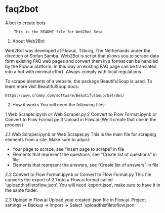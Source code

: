 # faq2bot
A bot to create bots

		This is the README file for Web2Bot Beta

1. About Web2Bot

Web2Bot was developed at Flow.ai, Tilburg, The Netherlands under the direction of Stefan Samba.
Web2Bot is script that allows you to scrape data form existing FAQ web pages and convert them in a format can be handled by the Flow.ai platform.  In this way an existing FAQ page can be translated into a bot with minimal effort. Always comply with local regulations.

To scrape elements of a website, the package BeautifulSoup is used. To learn more visit BeautifulSoup docs:

	https://www.crummy.com/software/BeautifulSoup/bs4/doc/

2. How it works
You will need the following files:

 1 Web Scraper.ipynb or Web Scraper.py
 2 Convert to Flow Format.ipynb or Convert to Flow Format.py
 3 Upload in Flow.ai (We'll create that one in the process)

2.1 Web Scraper.ipynb or Web Scraper.py
This is the main file for scraping elements from a site. Make sure to adjust:
- Your page to scrape, see “insert page to scrape” in file
- Elements that represent the questions, see “Create list of questions” in file
- Elements that represent the answers, see “Create list of answers” in file

2.2 Convert to Flow Format.ipynb or Convert to Flow Format.py
This file converts the export of 2.1 into a Flow.ai format called 'uploadthisfiletoflow.json’. You will need ‘export.json’, make sure to have it in the same folder.

2.3 Upload in Flow.ai
Upload your created .json file in Flow.ai. Project settings -> Backup -> Import -> Select 'uploadthisfiletoflow.json’ 


